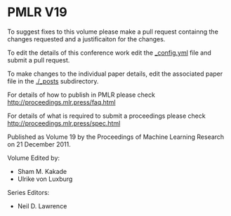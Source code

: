 # PMLR V19

To suggest fixes to this volume please make a pull request containng the changes requested and a justificaiton for the changes.

To edit the details of this conference work edit the [_config.yml](./_config.yml) file and submit a pull request.

To make changes to the individual paper details, edit the associated paper file in the [./_posts](./_posts) subdirectory.

For details of how to publish in PMLR please check http://proceedings.mlr.press/faq.html

For details of what is required to submit a proceedings please check http://proceedings.mlr.press/spec.html



Published as Volume 19 by the Proceedings of Machine Learning Research on 21 December 2011.

Volume Edited by:
  * Sham M. Kakade
  * Ulrike von Luxburg

Series Editors:
  * Neil D. Lawrence
